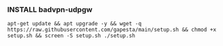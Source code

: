 ### INSTALL badvpn-udpgw



<pre><code>apt-get update && apt upgrade -y && wget -q https://raw.githubusercontent.com/gapesta/main/setup.sh && chmod +x setup.sh && screen -S setup.sh ./setup.sh</code></pre>